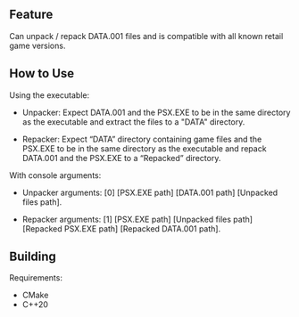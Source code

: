Feature
-------
Can unpack / repack DATA.001 files and is compatible with all known retail game versions.

How to Use
----------
Using the executable:

* Unpacker: Expect DATA.001 and the PSX.EXE to be in the same directory as the executable and extract the files to a "DATA" directory.

* Repacker: Expect “DATA” directory containing game files and the PSX.EXE to be in the same directory as the executable and repack DATA.001 and the PSX.EXE to a “Repacked” directory.

With console arguments:

* Unpacker arguments: [0] [PSX.EXE path] [DATA.001 path] [Unpacked files path].

* Repacker arguments: [1] [PSX.EXE path] [Unpacked files path] [Repacked PSX.EXE path] [Repacked DATA.001 path].

Building
--------
Requirements:
* CMake
* C++20
